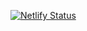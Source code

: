 [![Netlify Status](https://api.netlify.com/api/v1/badges/0ef0de29-1ee0-4c2b-9b6b-8d3bc6d4d54a/deploy-status)](https://app.netlify.com/sites/revol-cv/deploys)
